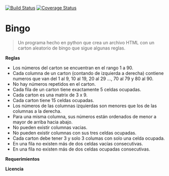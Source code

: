 [![Build Status](https://travis-ci.org/SantiagoRotman/bingo.svg?branch=master)](https://travis-ci.org/SantiagoRotman/bingo)  [![Coverage Status](https://coveralls.io/repos/github/SantiagoRotman/bingo/badge.svg?branch=master)](https://coveralls.io/github/SantiagoRotman/bingo?branch=master)

# Bingo

> Un programa hecho en python que crea un archivo HTML con un carton aleatorio de bingo que sigue algunas reglas.

**Reglas**

- Los números del carton se encuentran en el rango 1 a 90.
- Cada columna de un carton (contando de izquierda a derecha) contiene numeros que van del 1 al 9, 10 al 19, 20 al 29 ..., 70 al 79 y 80 al 90.
- No hay números repetidos en el carton.
- Cada fila de un carton tiene exactamente 5 celdas ocupadas.
- Cada carton es una matrix de 3 x 9.
- Cada carton tiene 15 celdas ocupadas.
- Los números de las columnas izquierdas son menores que los de las columnas a la derecha.
- Para una misma columna, sus números están ordenados de menor a mayor de arriba hacia abajo.
- No pueden existir columnas vacias.
- No pueden existir columnas con sus tres celdas ocupadas.
- Cada carton debe tener 3 y solo 3 columas con solo una celda ocupada.
- En una fila no existen más de dos celdas vacías consecutivas.
- En una fila no existen más de dos celdas ocupadas consecutivas.

**Requerimientos**

**Licencia**

